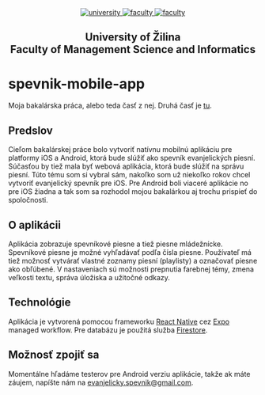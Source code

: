 <div align="center">
	<a href="https://www.uniza.sk/index.php/en/" target="_blank">
		<img src="https://img.shields.io/badge/university-University%20of%20Žilina-2B3A65.svg" alt="university">
	</a>
	<a href="https://www.fri.uniza.sk/en/" target="_blank">
		<img src="https://img.shields.io/badge/faculty-Faculty%20of%20Management%20Science%20and%20Informatics-FECE50.svg" alt="faculty">
	</a>
  <a href="https://vzdelavanie.uniza.sk/vzdelavanie/plany.php" target="_blank">
		<img src="https://img.shields.io/badge/program-Informatics-00a9e0.svg" alt="faculty">
	</a>
</div>

<h2 align="center">
	University of Žilina<br>Faculty of Management Science and Informatics
</h2>

# spevnik-mobile-app
Moja bakalárska práca, alebo teda časť z nej. Druhá časť je [tu](https://github.com/flpmko/spevnik-web-app).
## Predslov
Cieľom bakalárskej práce bolo vytvoriť natívnu mobilnú aplikáciu pre platformy iOS a Android, ktorá bude slúžiť ako spevník evanjelických piesní. Súčasťou by tiež mala byť webová aplikácia, ktorá bude slúžiť na správu piesní. Túto tému som si vybral sám, nakoľko som už niekoľko rokov chcel vytvoriť evanjelický spevník pre iOS. Pre Android boli viaceré aplikácie no pre iOS žiadna a tak som sa rozhodol mojou bakalárkou aj trochu prispieť do spoločnosti.
## O aplikácii
Aplikácia zobrazuje spevníkové piesne a tiež piesne mládežnícke. Spevníkové piesne je možné vyhľadávať podľa čísla piesne. Používateľ má tiež možnosť vytvárať vlastné zoznamy piesní (playlisty) a označovať piesne ako obľúbené. V nastaveniach sú možnosti prepnutia farebnej témy, zmena veľkosti textu, správa úložiska a užitočné odkazy.
## Technológie
Aplikácia je vytvorená pomocou frameworku [React Native](https://reactnative.dev/) cez [Expo](https://expo.dev/) managed workflow. Pre databázu je použitá služba [Firestore](https://firebase.google.com/docs/firestore).
## Možnosť zpojiť sa
Momentálne hľadáme testerov pre Android verziu aplikácie, takže ak máte záujem, napíšte nám na [evanjelicky.spevnik@gmail.com](mailto:evanjelicky.spevnik@gmail.com).
